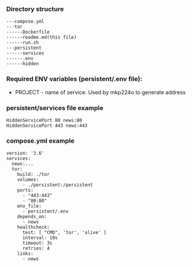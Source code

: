 ### Directory structure
```
---compose.yml
---tor
------Dockerfile
------readme.md(this file)
------run.sh
---persistent
------services
------.env
------hidden
```

### Required ENV variables (persistent/.env file):
* PROJECT - name of service. Used by mkp224o to generate address

### persistent/services file example
```
HiddenServicePort 80 news:80
HiddenServicePort 443 news:443
```

### compose.yml example
```
version: '3.6'
services:
  news:...
  tor:
    build: ./tor
    volumes:
      - ./persistent:/persistent
    ports:
      - "443:443"
      - "80:80"
    env_file:
      - persistent/.env
    depends_on:
      - news
    healthcheck:
      test: [ "CMD", 'tor', 'alive' ]
      interval: 10s
      timeout: 3s
      retries: 4
    links:
      - news
```